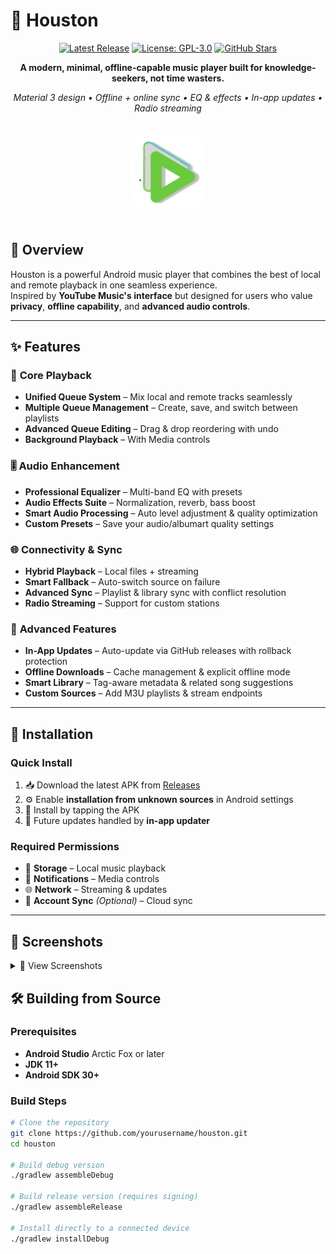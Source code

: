 # 🚀 Houston

<div align="center">

[![Latest Release](https://img.shields.io/github/v/release/golanpiyush/houston-app?label=Latest%20Release&style=for-the-badge&color=00D4AA)](https://github.com/golanpiyush/houston-app/releases/latest)
[![License: GPL-3.0](https://img.shields.io/badge/License-GPLv3-blue?style=for-the-badge)](https://github.com/golanpiyush/houston/blob/main/LICENSE)
[![GitHub Stars](https://img.shields.io/github/stars/golanpiyush/houston-app?style=for-the-badge&color=FFD700)](https://github.com/golanpiyush/houston-app/stars)


**A modern, minimal, offline-capable music player built for knowledge-seekers, not time wasters.**

*Material 3 design • Offline + online sync • EQ & effects • In-app updates • Radio streaming*

</div>
<div align="center">
  <img src="assets/icons/icon_launcher.png" alt="Houston App Icon" width="120" height="120" style="border-radius: 20px; margin: 20px 0;" />
</div>

## 🎯 Overview

Houston is a powerful Android music player that combines the best of local and remote playback in one seamless experience.  
Inspired by **YouTube Music's interface** but designed for users who value **privacy**, **offline capability**, and **advanced audio controls**.

---
## ✨ Features

### 🎵 **Core Playback**
- **Unified Queue System** – Mix local and remote tracks seamlessly
- **Multiple Queue Management** – Create, save, and switch between playlists
- **Advanced Queue Editing** – Drag & drop reordering with undo
- **Background Playback** – With Media controls 

### 🎚️ **Audio Enhancement**
- **Professional Equalizer** – Multi-band EQ with presets
- **Audio Effects Suite** – Normalization, reverb, bass boost
- **Smart Audio Processing** – Auto level adjustment & quality optimization
- **Custom Presets** – Save your audio/albumart quality settings

### 🌐 **Connectivity & Sync**
- **Hybrid Playback** – Local files + streaming
- **Smart Fallback** – Auto-switch source on failure
- **Advanced Sync** – Playlist & library sync with conflict resolution
- **Radio Streaming** – Support for custom stations

### 🔧 **Advanced Features**
- **In-App Updates** – Auto-update via GitHub releases with rollback protection
- **Offline Downloads** – Cache management & explicit offline mode
- **Smart Library** – Tag-aware metadata & related song suggestions
- **Custom Sources** – Add M3U playlists & stream endpoints

---

## 📱 Installation

### Quick Install
1. 📥 Download the latest APK from [Releases](https://github.com/yourusername/houston/releases/latest)
2. ⚙️ Enable **installation from unknown sources** in Android settings
3. 📲 Install by tapping the APK
4. 🔄 Future updates handled by **in-app updater**

### Required Permissions
- 📁 **Storage** – Local music playback
- 🔔 **Notifications** – Media controls
- 🌐 **Network** – Streaming & updates
- 🔐 **Account Sync** *(Optional)* – Cloud sync

---

## 🎨 Screenshots

<details>
<summary>📸 View Screenshots</summary>

<div align="center">
  <img src="assets/ss/houstonhomescreen.jpg" alt="Home Screen" width="200" />
  <img src="assets/ss/houstonplayerscreenwithsyncedlyrics.jpg" alt="Now Playing Screen" width="200" />
  <img src="assets/ss/houstonrelatedsongsqueuescreen.jpg" alt="Queue Edit Screen" width="200" />
  <img src="assets/ss/houstonsavedscreen.jpg" alt="Saved/Downloaded Screen" width="200" />
  <img src="assets/ss/houstonsettingsscreen.jpg" alt="Settings Screen" width="200" />
</div>

</details>


## 🛠️ Building from Source

### Prerequisites
- **Android Studio** Arctic Fox or later
- **JDK 11+**
- **Android SDK 30+**

### Build Steps
```bash
# Clone the repository
git clone https://github.com/yourusername/houston.git
cd houston

# Build debug version
./gradlew assembleDebug

# Build release version (requires signing)
./gradlew assembleRelease

# Install directly to a connected device
./gradlew installDebug
